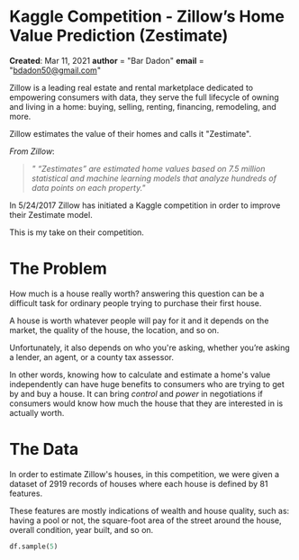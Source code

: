 # Kaggle Competition -  Zillow’s Home Value Prediction (Zestimate)
__Created__: Mar 11, 2021
__author__ = "Bar Dadon"
__email__ = "bdadon50@gmail.com"




Zillow is a leading real estate and rental marketplace dedicated to empowering consumers with data, they serve the full lifecycle of owning and living in a home: buying, selling, renting, financing, remodeling, and more.

Zillow estimates the value of their homes and calls it "Zestimate". 

*From Zillow*:

> *" “Zestimates” are estimated home values based on 7.5 million statistical and machine learning models that analyze hundreds of data points on each property."*

In 5/24/2017 Zillow has initiated a Kaggle competition in order to improve their Zestimate model.

This is my take on their competition.

# The Problem

How much is a house really worth? answering this question can be a difficult task for ordinary people trying to purchase their first house.

A house is worth whatever people will pay for it and it depends on the market, the quality of the house, the location, and so on.

Unfortunately, it also depends on who you're asking, whether you’re asking a lender, an agent, or a county tax assessor.

In other words, knowing how to calculate and estimate a home's value independently can have huge benefits to consumers who are trying to get by and buy a house. It can bring *control* and *power* in negotiations if consumers would know how much the house that they are interested in is actually worth.

# The Data

In order to estimate Zillow's houses, in this competition, we were given a dataset of 2919 records of houses where each house is defined by 81 features. 

These features are mostly indications of wealth and house quality, such as: having a pool or not, the square-foot area of the street around the house, overall condition, year built, and so on.

```python
df.sample(5)
```

